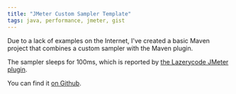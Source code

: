```yaml
---
title: "JMeter Custom Sampler Template"
tags: java, performance, jmeter, gist
---
```

<p>Due to a lack of examples on the Internet, I've created a basic Maven project that combines a custom sampler with the Maven plugin.</p>

<p>The sampler sleeps for 100ms, which is reported by <a href="http://jmeter.lazerycode.com/">the Lazerycode JMeter plugin</a>.</p>

<p>You can find it <a href="https://github.com/alexec/jmeter-custom-sampler-template">on Github</a>.
